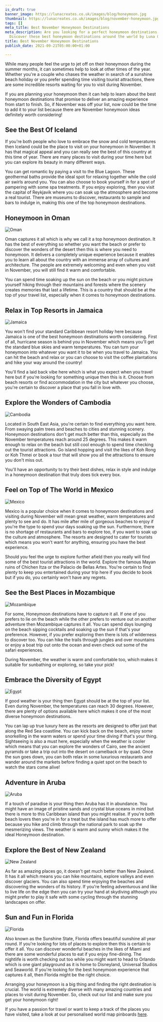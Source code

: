```yaml
---
is_draft: true
banner_image: https://lunacreates.co.uk/images/blog/honeymoon.jpg
thumbnail: https://lunacreates.co.uk/images/blog/november-honeymoon.jpg
tags: []
meta_title: Best November Honeymoon Destinations
meta_description: Are you looking for a perfect honeymoon destinations in November?
  Discover these best honeymoon destinations around the world by Luna Creates.
title: Best November Honeymoon Destinations
publish_date: 2021-09-21T05:00:00+01:00

---
```

While many people feel the urge to jet off on their honeymoon during the summer months, it can sometimes help to look at other times of the year. Whether you're a couple who chases the weather in search of a sunshine beach holiday or you prefer spending time visiting tourist attractions, there are some incredible resorts waiting for you to visit during November.

If you are planning your honeymoon then it can help to learn about the best honeymoon destinations that promise to deliver an amazing experience from start to finish. So, if November was off your list, now could be the time to add it to your list because there are November honeymoon ideas definitely worth considering!

## See the Best Of Iceland

If you're both people who love to embrace the snow and cold temperatures then Iceland could be the place to visit on your honeymoon in November. It has that magical appeal and you can really see the best of this country at this time of year. There are many places to visit during your time here but you can explore its beauty in many different ways.

You can get romantic by paying a visit to the Blue Lagoon. These geothermal baths provide the ideal spot for relaxing together while the cold air swirls around you. You can also choose to book yourself in for a spot of pampering with some spa treatments. If you enjoy exploring, then you visit the capital of Reykjavik where you can soak up the atmosphere and become a real tourist. There are museums to discover, restaurants to sample and bars to indulge in, making this one of the top honeymoon destinations.

## Honeymoon in Oman

![Oman](https://lunacreates.co.uk/images/blog/oman.jpg)

Oman captures it all which is why we call it a top honeymoon destination. It has the best of everything so whether you want the beach or prefer to discover the wonders of the desert then this is where you need to honeymoon. It delivers a completely unique experience because it enables you to learn all about the country with an immense array of cultures and architecture. The people are extremely welcoming and even when you visit in November, you will still find it warm and comfortable.

You can spend time soaking up the sun on the beach or you might picture yourself hiking through their mountains and forests where the scenery creates memories that last a lifetime. This is a country that should be at the top of your travel list, especially when it comes to honeymoon destinations.

## Relax in Top Resorts in Jamaica

![Jamaica](https://lunacreates.co.uk/images/blog/jamaica.jpg)

You won't find your standard Caribbean resort holiday here because Jamaica is one of the best honeymoon destinations worth considering. First of all, hurricane season is behind you in November which means you'll get the standard blue skies and warm temperatures. You can turn your honeymoon into whatever you want it to be when you travel to Jamaica. You can hit the beach and relax or you can choose to visit the coffee plantations and hike your way around the country!

You'll find a laid back vibe here which is what you expect when you travel here but if you're looking for something unique then this is it. Choose from beach resorts or find accommodation in the city but whatever you choose, you're certain to discover a place that you fall in love with.

## Explore the Wonders of Cambodia

![Cambodia](https://lunacreates.co.uk/images/blog/cambodia.jpg)

Located in South East Asia, you're certain to find everything you want here. From swaying palm trees and beaches to cities and stunning scenery. Honeymoon destinations don't get much better than this, especially as the November temperatures reach around 25 degrees. This makes it warm enough to relax on the beach but still cool enough to spend time checking out the tourist attractions. Go island hopping and visit the likes of Koh Rong or Koh Thmei or book a tour that will show you all the attractions to ensure you don't miss out.

You'll have an opportunity to try their best dishes, relax in style and indulge in a honeymoon destination that truly does tick every box.

## Feel on Top of The World in Mexico

![Mexico](https://lunacreates.co.uk/images/blog/mexico.jpg)

Mexico is a popular choice when it comes to honeymoon destinations and visiting during November will mean great weather, warm temperatures and plenty to see and do. It has mile after mile of gorgeous beaches to enjoy if you're the type to spend your days soaking up the sun. Furthermore, there is no shortage of restaurants and bars to explore too, if you want to soak up the culture and atmosphere. The resorts are designed to cater for tourists which means you won't want for anything, ensuring you have the best experience.

Should you feel the urge to explore further afield then you really will find some of the best tourist attractions in the world. Explore the famous Mayan ruins of Chichen Itza or the Palacio de Bellas Artes. You're certain to find plenty to keep you entertained during your trip here if you decide to book but if you do, you certainly won't have any regrets.

## See the Best Places in Mozambique

![Mozambique](https://lunacreates.co.uk/images/blog/mozambique.jpg)

For some, Honeymoon destinations have to capture it all. If one of you prefers to lie on the beach while the other prefers to venture out on another adventure then Mozambique captures it all. You can spend days lounging on the beach sipping cocktails and soaking up the sun if that's your preference. However, if you prefer exploring then there is lots of wilderness to discover too. You can hike the trails through jungles and over mountains or enjoy a boat trip out onto the ocean and even check out some of the safari experiences.

During November, the weather is warm and comfortable too, which makes it suitable for sunbathing or exploring, so take your pick!

## Embrace the Diversity of Egypt

![Egypt](https://lunacreates.co.uk/images/blog/egypt.jpg)

If good weather is your thing then Egypt should be at the top of your list. Even during November, the temperatures can reach 30 degrees. However, there are plenty of options available here which makes it one of the most diverse honeymoon destinations.

You can lap up true luxury here as the resorts are designed to offer just that along the Red Sea coastline. You can kick back on the beach, enjoy some snorkelling in the warm waters or spend your time diving if that's your thing. Sightseeing is also a must here, especially when the weather is cooler which means that you can explore the wonders of Cairo, see the ancient pyramids or take a trip out into the desert on camelback or by quad. Once the sun goes down, you can both relax in some luxurious restaurants and wander around the markets before finding a quiet spot on the beach to watch the stars come alive!

## Adventure in Aruba

![Aruba](https://lunacreates.co.uk/images/blog/aruba.jpg)

If a touch of paradise is your thing then Aruba has it in abundance. You might have an image of pristine sands and crystal blue oceans in mind but there is more to this Caribbean island than you might realise. If you're both beach lovers then you're in for a treat but the island has much more to offer because you hike and climb through the national park to soak up the mesmerizing views. The weather is warm and sunny which makes it the ideal Honeymoon destination.

## Explore the Best of New Zealand

![New Zealand](https://lunacreates.co.uk/images/blog/nz.jpg)

As far as amazing places go, it doesn't get much better than New Zealand. It has it all which means you can hike mountains, explore valleys and even discover glaciers. You can also spend time enjoying the beaches and discovering the wonders of its history. If you're feeling adventurous and like to live life on the edge then you can try your hand at skydiving although you might prefer to play it safe with some cycling through the stunning landscapes on offer.

## Sun and Fun in Florida

![Florida](https://lunacreates.co.uk/images/blog/florida.jpg)

Also known as the Sunshine State, Florida offers beautiful sunshine all year round. If you're looking for lots of places to explore then this is certain to offer it all. You can discover wonderful beaches in the likes of Miami and there are some wonderful places to eat if you enjoy fine-dining. The nightlife is worth checking out too while you might want to head to Orlando which is one giant playground as it is home to Disneyland, Universal Studios and Seaworld. If you're looking for the best honeymoon experience that captures it all, then Florida might be the right choice.

Arranging your honeymoon is a big thing and finding the right destination is crucial. The world is extremely diverse with many amazing countries and places to visit during November. So, check out our list and make sure you get your honeymoon right!

If you have a passion for travel or want to keep a track of the places you have visited, take a look at our personalised world map pinboards [here](https://lunacreates.co.uk/).